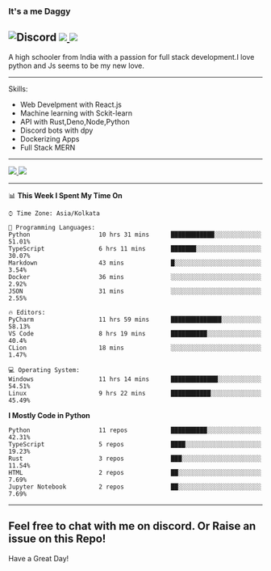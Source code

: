 
### It's a me Daggy

![Discord](https://img.shields.io/discord/491175207122370581?color=black&label=Discord&logo=discord) ![](https://img.shields.io/endpoint?url=https://dev.discordprofiles.me/api/badge/vscode/491174779278065689)<a href="https://github.com/Daggy1234">
  <img src="https://komarev.com/ghpvc/?username=Daggy1234&style=flat-square" />
</a>
 ----

A high schooler from India with a passion for full stack development.I love python and Js seems to be my new love. 

-----

Skills:

- Web Develpment with React.js
- Machine learning with Sckit-learn
- API with Rust,Deno,Node,Python
- Discord bots with dpy
- Dockerizing Apps
- Full Stack MERN

-----
<a href="https://github.com/Daggy1234">
  <img src="https://github-readme-stats.vercel.app/api?username=Daggy1234&show_icons=true&hide_border=true" />
</a><a href="https://github.com/Daggy1234">
  <img src="https://github-readme-stats.vercel.app/api/top-langs/?username=Daggy1234&layout=compact&langs_count=9&hide=css,html" />
</a>

---

<!--START_SECTION:waka-->
📊 **This Week I Spent My Time On** 

```text
⌚︎ Time Zone: Asia/Kolkata

💬 Programming Languages: 
Python                   10 hrs 31 mins      ████████████░░░░░░░░░░░░░   51.01% 
TypeScript               6 hrs 11 mins       ███████░░░░░░░░░░░░░░░░░░   30.07% 
Markdown                 43 mins             █░░░░░░░░░░░░░░░░░░░░░░░░   3.54% 
Docker                   36 mins             ░░░░░░░░░░░░░░░░░░░░░░░░░   2.92% 
JSON                     31 mins             ░░░░░░░░░░░░░░░░░░░░░░░░░   2.55%

🔥 Editors: 
PyCharm                  11 hrs 59 mins      ██████████████░░░░░░░░░░░   58.13% 
VS Code                  8 hrs 19 mins       ██████████░░░░░░░░░░░░░░░   40.4% 
CLion                    18 mins             ░░░░░░░░░░░░░░░░░░░░░░░░░   1.47%

💻 Operating System: 
Windows                  11 hrs 14 mins      █████████████░░░░░░░░░░░░   54.51% 
Linux                    9 hrs 22 mins       ███████████░░░░░░░░░░░░░░   45.49%

```

**I Mostly Code in Python** 

```text
Python                   11 repos            ██████████░░░░░░░░░░░░░░░   42.31% 
TypeScript               5 repos             ████░░░░░░░░░░░░░░░░░░░░░   19.23% 
Rust                     3 repos             ███░░░░░░░░░░░░░░░░░░░░░░   11.54% 
HTML                     2 repos             ██░░░░░░░░░░░░░░░░░░░░░░░   7.69% 
Jupyter Notebook         2 repos             ██░░░░░░░░░░░░░░░░░░░░░░░   7.69%

```



<!--END_SECTION:waka-->

---

Feel free to chat with me on discord. Or Raise an issue on this Repo!
-----
Have a Great Day!
